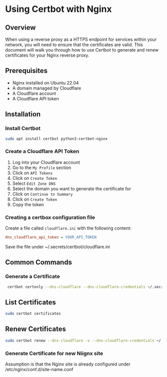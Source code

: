 # Using Certbot with Nginx


## Overview
When using a reverse proxy as a HTTPS endpoint for services within your network, you will need to ensure that the certificates are valid. This document will walk you through how to use Certbot to generate and renew certificates for your Nginx reverse proxy.

## Prerequisites 
- Nginx installed on Ubuntu 22.04
- A domain managed by Cloudflare
- A Cloudflare account
- A Cloudflare API token


## Installation

### Install Certbot
```bash
sudo apt install certbot python3-certbot-nginx
```

### Create a Cloudflare API Token
1. Log into your Cloudflare account
2. Go to the `My Profile` section
3. Click on `API Tokens`
4. Click on `Create Token`
5. Select `Edit Zone DNS`
6. Select the domain you want to generate the certificate for
7. Click on `Continue to Summary`
8. Click on `Create Token`
9. Copy the token

### Creating a certbox configuration file
Create a file called `cloudflare.ini` with the following content:
```ini
dns_cloudflare_api_token = YOUR_API_TOKEN
``` 
Save the file under ~/.secrets/certbot/cloudflare.ini


## Common Commands

### Generate a Certificate
```bash
 certbot certonly --dns-cloudflare --dns-cloudflare-credentials ~/.secrets/certbot/cloudflare.ini -d example.com
```

## List Certificates
```bash
sudo certbot certificates
```

## Renew Certificates
```bash
sudo certbot renew --dns-cloudflare -v --dns-cloudflare-credentials ~/.secrets/certbot/cloudflare.ini
```

### Generate Certificate for new Niignx site
<warning>
Assumption is that the Nginx site is already configured under /etc/nginx/conf.d/site-name.conf
</warning>

```bash